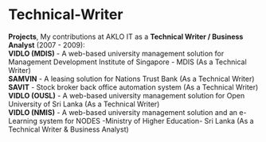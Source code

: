 # Technical-Writer
**Projects**, My contributions at AKLO IT as a **Technical Writer / Business Analyst** (2007 - 2009):<br>
**VIDLO (MDIS)** - A web-based university management solution for Management Development Institute of Singapore - MDIS (As a Technical Writer)<br>
**SAMVIN** - A leasing solution for Nations Trust Bank (As a Technical Writer)<br>
**SAVIT** - Stock broker back office automation system (As a Technical Writer)<br>
**VIDLO (OUSL)** - A web-based university management solution for Open University of Sri Lanka (As a Technical Writer)<br>
**VIDLO (NMIS)** -  A web-based university management solution and an e-Learning system for NODES -Ministry of Higher Education- Sri Lanka (As a Technical Writer & Business Analyst)
